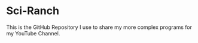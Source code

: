 # Sci-Ranch

This is the GitHub Repository I use to share my more complex programs for my YouTube Channel.
